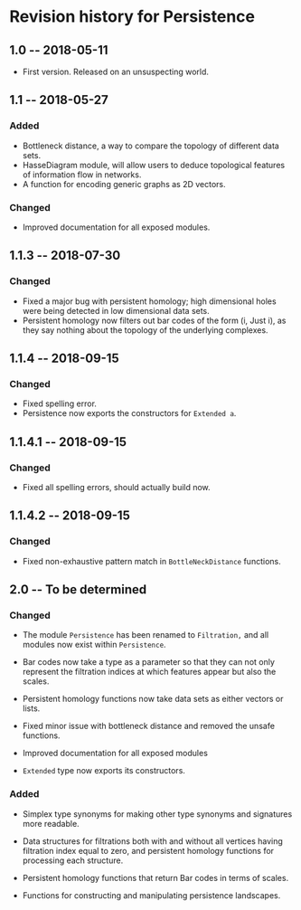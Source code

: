 # Revision history for Persistence

## 1.0  -- 2018-05-11

* First version. Released on an unsuspecting world.

## 1.1  -- 2018-05-27

### Added
- Bottleneck distance, a way to compare the topology of different data sets.
- HasseDiagram module, will allow users to deduce topological features of information flow in networks.
- A function for encoding generic graphs as 2D vectors.

### Changed
- Improved documentation for all exposed modules.

## 1.1.3 -- 2018-07-30

### Changed

- Fixed a major bug with persistent homology; high dimensional holes were being detected in low dimensional data sets.
- Persistent homology now filters out bar codes of the form (i, Just i), as they say nothing about the topology of the underlying complexes.

## 1.1.4 -- 2018-09-15

### Changed

- Fixed spelling error.
- Persistence now exports the constructors for `Extended a`.

## 1.1.4.1 -- 2018-09-15

### Changed

- Fixed all spelling errors, should actually build now.

## 1.1.4.2 -- 2018-09-15

### Changed

- Fixed non-exhaustive pattern match in `BottleNeckDistance` functions.

## 2.0 -- To be determined

### Changed

- The module `Persistence` has been renamed to `Filtration,` and all modules now exist within `Persistence`.

- Bar codes now take a type as a parameter so that they can not only represent the filtration indices at which features appear but also the scales.

- Persistent homology functions now take data sets as either vectors or lists.

- Fixed minor issue with bottleneck distance and removed the unsafe functions.

- Improved documentation for all exposed modules

- `Extended` type now exports its constructors.

### Added

- Simplex type synonyms for making other type synonyms and signatures more readable.

- Data structures for filtrations both with and without all vertices having filtration index equal to zero, and persistent homology functions for processing each structure.

- Persistent homology functions that return Bar codes in terms of scales.

- Functions for constructing and manipulating persistence landscapes.
